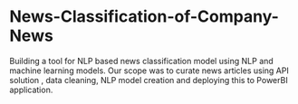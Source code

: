 # News-Classification-of-Company-News
Building a tool for NLP based news classification model using NLP and machine learning models. Our scope was to curate news articles using API solution , data cleaning, NLP model creation and deploying this to PowerBI application.

